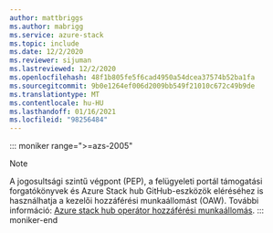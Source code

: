 ```yaml
---
author: mattbriggs
ms.author: mabrigg
ms.service: azure-stack
ms.topic: include
ms.date: 12/2/2020
ms.reviewer: sijuman
ms.lastreviewed: 12/2/2020
ms.openlocfilehash: 48f1b805fe5f6cad4950a54dcea37574b52ba1fa
ms.sourcegitcommit: 9b0e1264ef006d2009bb549f21010c672c49b9de
ms.translationtype: MT
ms.contentlocale: hu-HU
ms.lasthandoff: 01/16/2021
ms.locfileid: "98256484"
---
```

::: moniker range=">=azs-2005"
> [!Note] 
> A jogosultsági szintű végpont (PEP), a felügyeleti portál támogatási forgatókönyvek és Azure Stack hub GitHub-eszközök eléréséhez is használhatja a kezelői hozzáférési munkaállomást (OAW). További információ: [Azure stack hub operátor hozzáférési munkaállomás](../operator/operator-access-workstation.md).
::: moniker-end